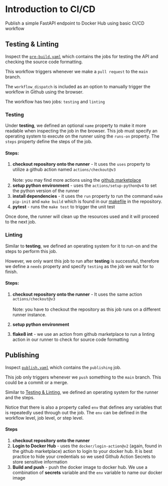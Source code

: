 Introduction to CI/CD
===
Publish a simple FastAPI endpoint to Docker Hub using basic CI/CD workflow

## Testing & Linting
Inspect the [`pre-build.yaml`](https://github.com/jrpespinas/intro-to-cicd/blob/main/.github/workflows/pre-build.yaml) which contains the jobs for testing the API and checking the source code formatting.

This workflow triggers whenever we make a `pull request` to the `main` branch.

The `workflow_dispatch` is included as an option to manually trigger the workflow in Github using the browser.

The workflow has two jobs: `testing` and `linting`

### Testing

Under **testing**, we defined an optional `name` property to make it more readable when inspecting the job in the browser. This job must specify an operating system to execute on the runner using the `runs-on` property. The `steps` property define the steps of the job.

#### Steps:
1. **checkout repository onto the runner** - It uses the `uses` property to utilize a github action named `actions/checkout@v3` <br/><br /> Note: you may find more actions using the [github marketplace](https://github.com/marketplace?type=actions)
2. **setup python environment** - uses the `actions/setup-python@v4` to set the python version of the runner
3. **install dependencies** - it uses the `run` property to run the command `make pip-init` and `make build` which is found in our [makefile](https://github.com/jrpespinas/intro-to-cicd/blob/main/makefile) in the repository.
4. **pytest** - runs the `make test` to trigger the unit test

Once done, the runner will clean up the resources used and it will proceed to the next job.

### Linting
Similar to **testing**, we defined an operating system for it to run-on and the steps to perform this job. 

However, we only want this job to run after **testing** is successful, therefore we define a `needs` property and specify `testing` as the job we wait for to finish.

#### Steps:
1. **checkout repository onto the runner** - It uses the same action `actions/checkout@v3`<br /><br />Note: you have to checkout the repository as this job runs on a different runner instance.
2. **setup python environment**

3. **flake8 int** - we use an action from github marketplace to run a linting action in our runner to check for source code formatting

## Publishing

Inspect [`publish.yaml`](https://github.com/jrpespinas/intro-to-cicd/blob/main/.github/workflows/publish.yaml) which contains the `publishing` job.

This job only triggers whenever we `push` something to the `main` branch. This could be a commit or a merge.

Similar to [Testing & Linting](#testing--linting), we defined an operating system for the runner and the steps.

Notice that there is also a property called `env` that defines any variables that is repeatedly used through out the job. The `env` can be defined in the workflow level, job level, or step level.

#### Steps
1. **checkout repository onto the runner**
2. **Login to Docker Hub** - uses the `docker/login-action@v2` (again, found in the github marketplace) action to login to your docker hub. It is best practice to hide your credentials so we used Github Action Secrets to store sensitive information 
3. **Build and push** - push the docker image to docker hub. We use a combination of **secrets** variable and the `env` variable to name our docker image


